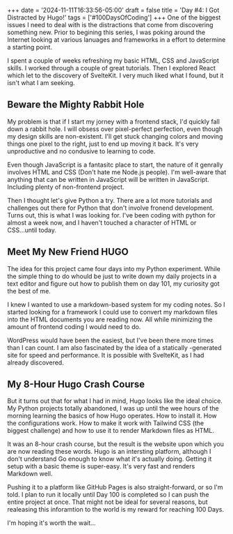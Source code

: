 +++
date = '2024-11-11T16:33:56-05:00'
draft = false
title = 'Day #4: I Got Distracted by Hugo!'
tags = ['#100DaysOfCoding']
+++
One of the biggest issues I need to deal with is the distractions that come from discovering something new. Prior to begining this series, I was poking around the Internet looking at various lanuages and frameworks in a effort to determine a starting point. 

I spent a couple of weeks refreshing my basic HTML, CSS and JavaScript skills. I worked through a couple of great tutorials. Then I explored React which let to the discovery of SvelteKit. I very much liked what I found, but it isn't what I am seeking.

## Beware the Mighty Rabbit Hole

My problem is that if I start my jorney with a frontend stack, I'd quickly fall down a rabbit hole. I will obsess over pixel-perfect perfection, even though my design skills are non-existent. I'll get stuck changing colors and moving things one pixel to the right, just to end up moving it back. It's very unproductive and no condusive to learning to code. 

Even though JavaScript is a fantasitc place to start, the nature of it genrally involves HTML and CSS (Don't hate me Node.js people). I'm well-aware that anything that can be written in JavaScript will be written in JavaScript. Including plenty of non-frontend project.

Then I thought let's give Python a try. There are a lot more tutorials and challenges out there for Python that don't involve fronend development. Turns out, this is what I was looking for. I've been coding with python for almost a week now, and I haven't touched a character of HTML or CSS...until today.

## Meet My New Friend HUGO

The idea for this project came four days into my Python experiment. While the simple thing to do whould be just to write down my daily projects in a text editor and figure out how to publish them on day 101, my curiosity got the best of me.

I knew I wanted to use a markdown-based system for my coding notes. So I started looking for a framework I could use to convert my markdown files into the HTML documents you are reading now. All while minimizing the amount of frontend coding I would need to do.

WordPress would have been the easiest, but I've been there more times than I can count. I am also fascinated by the idea of a statically -generated site for speed and performance. It is possible with SvelteKit, as I had already discovered.

## My 8-Hour Hugo Crash Course

But it turns out that for what I had in mind, Hugo looks like the ideal choice. My Python projects totally abandoned, I was up until the wee hours of the morning learning the basics of how Hugo operates. How to install it. How the configurations work. How to make it work with Tailwind CSS (the biggest challenge) and how to use it to render Markdown files as HTML.

It was an 8-hour crash course, but the result is the website upon which you are now reading these words. Hugo is an intersting platform, although I don't understand Go enough to know what it's actually doing. Getting it setup with a basic theme is super-easy. It's very fast and renders Markdown well. 

Pushing it to a platform like GitHub Pages is also straight-forward, or so I'm told. I plan to run it locally until Day 100 is completed so I can push the entire project at once. That might not be ideal for several reasons, but realeasing this inforamtion to the world is my reward for reaching 100 Days.

I'm hoping it's worth the wait...